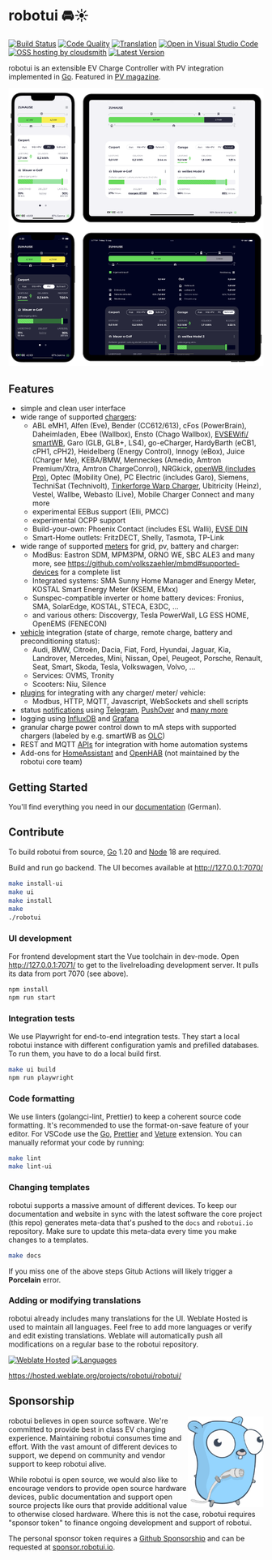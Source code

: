 # robotui 🚘☀️

[![Build Status](https://github.com/thommyho/robotui/workflows/Build/badge.svg)](https://github.com/thommyho/robotui/actions?query=workflow%3ABuild)
[![Code Quality](https://goreportcard.com/badge/github.com/thommyho/robotui)](https://goreportcard.com/report/github.com/thommyho/robotui)
[![Translation](https://hosted.weblate.org/widgets/robotui/-/robotui/svg-badge.svg)](https://hosted.weblate.org/engage/robotui/)
[![Open in Visual Studio Code](https://img.shields.io/static/v1?logo=visualstudiocode&label=&message=Open%20in%20VS%20Code&labelColor=2c2c32&color=007acc&logoColor=007acc)](https://open.vscode.dev/robotui-io/robotui)
[![OSS hosting by cloudsmith](https://img.shields.io/badge/OSS%20hosting%20by-cloudsmith-blue?logo=cloudsmith)](https://cloudsmith.io/~robotui/packages/)
[![Latest Version](https://img.shields.io/github/release/robotui-io/robotui.svg)](https://github.com/thommyho/robotui/releases)

robotui is an extensible EV Charge Controller with PV integration implemented in [Go][1]. Featured in [PV magazine](https://www.pv-magazine.de/2021/01/15/selbst-ist-der-groeoenlandhof-wallbox-ladesteuerung-selbst-gebaut/).

![Screenshot](docs/screenshot.png)

## Features

- simple and clean user interface
- wide range of supported [chargers](https://docs.robotui.io/docs/devices/chargers):
  - ABL eMH1, Alfen (Eve), Bender (CC612/613), cFos (PowerBrain), Daheimladen, Ebee (Wallbox), Ensto (Chago Wallbox), [EVSEWifi/ smartWB](https://www.evse-wifi.de), Garo (GLB, GLB+, LS4), go-eCharger, HardyBarth (eCB1, cPH1, cPH2), Heidelberg (Energy Control), Innogy (eBox), Juice (Charger Me), KEBA/BMW, Menneckes (Amedio, Amtron Premium/Xtra, Amtron ChargeConrol), NRGkick, [openWB (includes Pro)](https://openwb.de/), Optec (Mobility One), PC Electric (includes Garo), Siemens, TechniSat (Technivolt), [Tinkerforge Warp Charger](https://www.warp-charger.com), Ubitricity (Heinz), Vestel, Wallbe, Webasto (Live), Mobile Charger Connect and many more
  - experimental EEBus support (Elli, PMCC)
  - experimental OCPP support
  - Build-your-own: Phoenix Contact (includes ESL Walli), [EVSE DIN](http://evracing.cz/simple-evse-wallbox)
  - Smart-Home outlets: FritzDECT, Shelly, Tasmota, TP-Link
- wide range of supported [meters](https://docs.robotui.io/docs/devices/meters) for grid, pv, battery and charger:
  - ModBus: Eastron SDM, MPM3PM, ORNO WE, SBC ALE3 and many more, see <https://github.com/volkszaehler/mbmd#supported-devices> for a complete list
  - Integrated systems: SMA Sunny Home Manager and Energy Meter, KOSTAL Smart Energy Meter (KSEM, EMxx)
  - Sunspec-compatible inverter or home battery devices: Fronius, SMA, SolarEdge, KOSTAL, STECA, E3DC, ...
  - and various others: Discovergy, Tesla PowerWall, LG ESS HOME, OpenEMS (FENECON)
- [vehicle](https://docs.robotui.io/docs/devices/vehicles) integration (state of charge, remote charge, battery and preconditioning status):
  - Audi, BMW, Citroën, Dacia, Fiat, Ford, Hyundai, Jaguar, Kia, Landrover, Mercedes, Mini, Nissan, Opel, Peugeot, Porsche, Renault, Seat, Smart, Skoda, Tesla, Volkswagen, Volvo, ...
  - Services: OVMS, Tronity
  - Scooters: Niu, Silence
- [plugins](https://docs.robotui.io/docs/reference/plugins) for integrating with any charger/ meter/ vehicle:
  - Modbus, HTTP, MQTT, Javascript, WebSockets and shell scripts
- status [notifications](https://docs.robotui.io/docs/reference/configuration/messaging) using [Telegram](https://telegram.org), [PushOver](https://pushover.net) and [many more](https://containrrr.dev/shoutrrr/)
- logging using [InfluxDB](https://www.influxdata.com) and [Grafana](https://grafana.com/grafana/)
- granular charge power control down to mA steps with supported chargers (labeled by e.g. smartWB as [OLC](https://board.evse-wifi.de/viewtopic.php?f=16&t=187))
- REST and MQTT [APIs](https://docs.robotui.io/docs/reference/api) for integration with home automation systems
- Add-ons for [HomeAssistant](https://github.com/thommyho/robotui-hassio-addon) and [OpenHAB](https://www.openhab.org/addons/bindings/robotui) (not maintained by the robotui core team)

## Getting Started

You'll find everything you need in our [documentation](https://docs.robotui.io/) (German).

## Contribute

To build robotui from source, [Go][1] 1.20 and [Node][2] 18 are required.

Build and run go backend. The UI becomes available at http://127.0.0.1:7070/

```sh
make install-ui
make ui
make install
make
./robotui
```

### UI development

For frontend development start the Vue toolchain in dev-mode. Open http://127.0.0.1:7071/ to get to the livelreloading development server. It pulls its data from port 7070 (see above).

```sh
npm install
npm run start
```

### Integration tests

We use Playwright for end-to-end integration tests. They start a local robotui instance with different configuration yamls and prefilled databases. To run them, you have to do a local build first.

```sh
make ui build
npm run playwright
```

### Code formatting

We use linters (golangci-lint, Prettier) to keep a coherent source code formatting. It's recommended to use the format-on-save feature of your editor. For VSCode use the [Go](https://marketplace.visualstudio.com/items?itemName=golang.Go), [Prettier](https://marketplace.visualstudio.com/items?itemName=esbenp.prettier-vscode) and [Veture](https://marketplace.visualstudio.com/items?itemName=octref.vetur) extension. You can manually reformat your code by running:

```sh
make lint
make lint-ui
```

### Changing templates

robotui supports a massive amount of different devices. To keep our documentation and website in sync with the latest software the core project (this repo) generates meta-data that's pushed to the `docs` and `robotui.io` repository. Make sure to update this meta-data every time you make changes to a templates.

```sh
make docs
```

If you miss one of the above steps Gitub Actions will likely trigger a **Porcelain** error.

### Adding or modifying translations

robotui already includes many translations for the UI. Weblate Hosted is used to maintain all languages. Feel free to add more languages or verify and edit existing translations. Weblate will automatically push all modifications on a regular base to the robotui repository.

[![Weblate Hosted](https://hosted.weblate.org/widgets/robotui/-/robotui/287x66-grey.png)](https://hosted.weblate.org/engage/robotui/)
[![Languages](https://hosted.weblate.org/widgets/robotui/-/robotui/multi-auto.svg)](https://hosted.weblate.org/engage/robotui/)

https://hosted.weblate.org/projects/robotui/robotui/

## Sponsorship

<img src="docs/logo.png" align="right" width="150" />

robotui believes in open source software. We're committed to provide best in class EV charging experience.
Maintaining robotui consumes time and effort. With the vast amount of different devices to support, we depend on community and vendor support to keep robotui alive.

While robotui is open source, we would also like to encourage vendors to provide open source hardware devices, public documentation and support open source projects like ours that provide additional value to otherwise closed hardware. Where this is not the case, robotui requires "sponsor token" to finance ongoing development and support of robotui.

The personal sponsor token requires a [Github Sponsorship](https://github.com/sponsors/robotui-io) and can be requested at [sponsor.robotui.io](https://sponsor.robotui.io/).

[1]: https://golang.org
[2]: https://nodejs.org/
